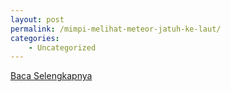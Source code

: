 ```yaml
---
layout: post
permalink: /mimpi-melihat-meteor-jatuh-ke-laut/
categories:
    - Uncategorized
---
```


[Baca Selengkapnya](/06)